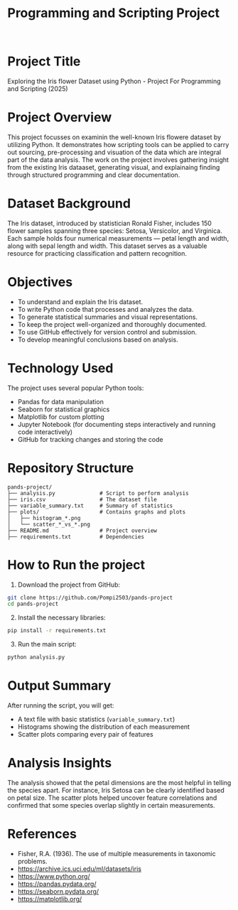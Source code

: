 # Programming and Scripting Project

<br>

# Project Title
Exploring the Iris flower Dataset using Python - Project For Programming and Scripting (2025)

# Project Overview
This project focusses on examinin the well-known Iris flowere dataset by utilizing Python.
It demonstrates how scripting tools can be applied to carry out sourcing, pre-processing and visuation of the data which are integral part of the data analysis. The work on the project involves gathering insight from the existing Iris dataaset, generating visual, and explainaing finding through structured programming and clear documentation.


# Dataset Background
The Iris dataset, introduced by statistician Ronald Fisher, includes 150 flower samples spanning three species: Setosa, Versicolor, and Virginica. Each sample holds four numerical measurements — petal length and width, along with sepal length and width. This dataset serves as a valuable resource for practicing classification and pattern recognition.


 # Objectives
- To understand and explain the Iris dataset.
- To write Python code that processes and analyzes the data.
- To generate statistical summaries and visual representations.
- To keep the project well-organized and thoroughly documented.
- To use GitHub effectively for version control and submission.
- To develop meaningful conclusions based on analysis.


 # Technology Used
The project uses several popular Python tools:
- Pandas for data manipulation
- Seaborn for statistical graphics
- Matplotlib for custom plotting
- Jupyter Notebook (for documenting steps interactively and running code interactively)
- GitHub for tracking changes and storing the code


# Repository Structure
```
pands-project/
├── analysis.py              # Script to perform analysis
├── iris.csv                 # The dataset file
├── variable_summary.txt     # Summary of statistics
├── plots/                   # Contains graphs and plots
│   ├── histogram_*.png
│   └── scatter_*_vs_*.png
├── README.md                # Project overview
├── requirements.txt         # Dependencies
```

# How to Run the project
1. Download the project from GitHub:
```bash
git clone https://github.com/Pompi2503/pands-project
cd pands-project
```
2. Install the necessary libraries:
```bash
pip install -r requirements.txt
```
3. Run the main script:
```bash
python analysis.py
```

# Output Summary
After running the script, you will get:
- A text file with basic statistics (`variable_summary.txt`)
- Histograms showing the distribution of each measurement
- Scatter plots comparing every pair of features

# Analysis Insights
The analysis showed that the petal dimensions are the most helpful in telling the species apart. For instance, Iris Setosa can be clearly identified based on petal size. The scatter plots helped uncover feature correlations and confirmed that some species overlap slightly in certain measurements.

# References
- Fisher, R.A. (1936). The use of multiple measurements in taxonomic problems.
- https://archive.ics.uci.edu/ml/datasets/iris
- https://www.python.org/
- https://pandas.pydata.org/
- https://seaborn.pydata.org/
- https://matplotlib.org/